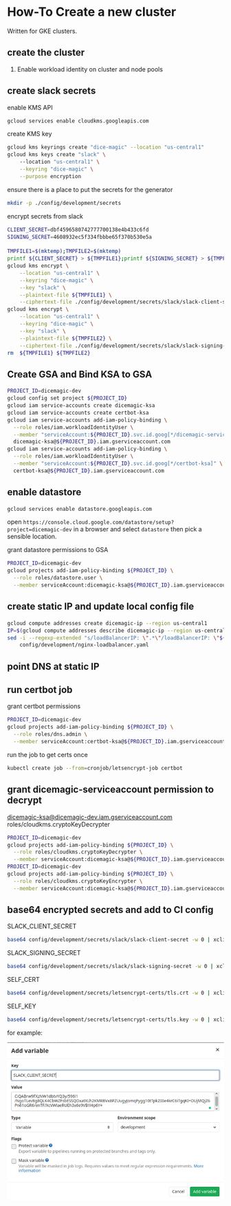 # How-To Create a new cluster

Written for GKE clusters. 

## create the cluster

1) Enable workload identity on cluster and node pools


## create slack secrets

enable KMS API

```bash
gcloud services enable cloudkms.googleapis.com
```

create KMS key
```bash
gcloud kms keyrings create "dice-magic" --location "us-central1"
gcloud kms keys create "slack" \ 
    --location "us-central1" \
    --keyring "dice-magic" \
    --purpose encryption
```

ensure there is a place to put the secrets for the generator
```bash
mkdir -p ./config/development/secrets
```

encrypt secrets from slack
```bash
CLIENT_SECRET=dbf4596580742777700138e4b433c6fd
SIGNING_SECRET=4608932ec5f334fbbbe65f370b530e5a

TMPFILE1=$(mktemp);TMPFILE2=$(mktemp)
printf ${CLIENT_SECRET} > ${TMPFILE1};printf ${SIGNING_SECRET} > ${TMPFILE2}
gcloud kms encrypt \
    --location "us-central1" \
    --keyring "dice-magic" \
    --key "slack" \
    --plaintext-file ${TMPFILE1} \
    --ciphertext-file ./config/development/secrets/slack/slack-client-secret
gcloud kms encrypt \
    --location "us-central1" \
    --keyring "dice-magic" \
    --key "slack" \
    --plaintext-file ${TMPFILE2} \
    --ciphertext-file ./config/development/secrets/slack/slack-signing-secret
rm  ${TMPFILE1} ${TMPFILE2}
```

## Create GSA and Bind KSA to GSA

```bash
PROJECT_ID=dicemagic-dev
gcloud config set project ${PROJECT_ID}
gcloud iam service-accounts create dicemagic-ksa
gcloud iam service-accounts create certbot-ksa 
gcloud iam service-accounts add-iam-policy-binding \
  --role roles/iam.workloadIdentityUser \
  --member "serviceAccount:${PROJECT_ID}.svc.id.goog[*/dicemagic-serviceaccount]" \
  dicemagic-ksa@${PROJECT_ID}.iam.gserviceaccount.com
gcloud iam service-accounts add-iam-policy-binding \
  --role roles/iam.workloadIdentityUser \
  --member "serviceAccount:${PROJECT_ID}.svc.id.goog[*/certbot-ksa]" \
  certbot-ksa@${PROJECT_ID}.iam.gserviceaccount.com

```

## enable datastore

```bash
gcloud services enable datastore.googleapis.com
```
open `https://console.cloud.google.com/datastore/setup?project=dicemagic-dev` in a browser and select `datastore` then pick a sensible location.

grant datastore permissions to GSA
```bash
PROJECT_ID=dicemagic-dev
gcloud projects add-iam-policy-binding ${PROJECT_ID} \
  --role roles/datastore.user \
  --member serviceAccount:dicemagic-ksa@${PROJECT_ID}.iam.gserviceaccount.com
```

## create static IP and update local config file

```bash 
gcloud compute addresses create dicemagic-ip --region us-central1
IP=$(gcloud compute addresses describe dicemagic-ip --region us-central1 | awk '$1=="address:" {print $2}')
sed -i --regexp-extended "s/loadBalancerIP: \".*\"/loadBalancerIP: \"${IP}\"/g" \
    config/development/nginx-loadbalancer.yaml
```

## point DNS at static IP

## run certbot job

grant certbot permissions 

```bash
PROJECT_ID=dicemagic-dev
gcloud projects add-iam-policy-binding ${PROJECT_ID} \
  --role roles/dns.admin \
  --member serviceAccount:certbot-ksa@${PROJECT_ID}.iam.gserviceaccount.com
```
run the job to get certs once
```bash
kubectl create job --from=cronjob/letsencrypt-job certbot
```

## grant dicemagic-serviceaccount permission to decrypt
dicemagic-ksa@dicemagic-dev.iam.gserviceaccount.com
roles/cloudkms.cryptoKeyDecrypter

```bash
PROJECT_ID=dicemagic-dev
gcloud projects add-iam-policy-binding ${PROJECT_ID} \
  --role roles/cloudkms.cryptoKeyDecrypter \
  --member serviceAccount:dicemagic-ksa@${PROJECT_ID}.iam.gserviceaccount.com
PROJECT_ID=dicemagic-dev
gcloud projects add-iam-policy-binding ${PROJECT_ID} \
  --role roles/cloudkms.cryptoKeyEncrypter \
  --member serviceAccount:dicemagic-ksa@${PROJECT_ID}.iam.gserviceaccount.com
```

## base64 encrypted secrets and add to CI config 

SLACK_CLIENT_SECRET
```bash
base64 config/development/secrets/slack/slack-client-secret -w 0 | xclip -sel clip
```
SLACK_SIGNING_SECRET
```bash
base64 config/development/secrets/slack/slack-signing-secret -w 0 | xclip -sel clip
```
SELF_CERT
```bash
base64 config/development/secrets/letsencrypt-certs/tls.crt -w 0 | xclip -sel clip
```
SELF_KEY
```bash
base64 config/development/secrets/letsencrypt-certs/tls.key -w 0 | xclip -sel clip
```

for example:

![screenshot of git-lab CI variables config](ci-screenshot.png "add a variable")